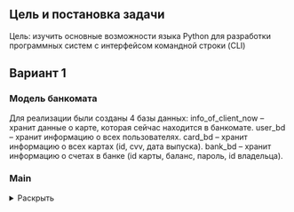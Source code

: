 ## Цель и постановка задачи
Цель: изучить основные возможности языка Python для разработки программных систем с интерфейсом командной строки (CLI)

## Вариант 1 
### Модель банкомата
Для реализации были созданы 4 базы данных: 
info_of_client_now – хранит данные о карте, которая сейчас находится в банкомате.
user_bd – хранит информацию о всех пользователях.
card_bd – хранит информацию о всех картах (id, cvv, дата выпуска).
bank_bd – хранит информацию о счетах в банке (id карты, баланс, пароль, id владельца).
### Main
<details>
<summary>Раскрыть</summary>
В main.py мы, используя библиотеку click, реализуем cli. 
Создаем группу команд cli.
 
Создаем такие команды как:
1)	авторизация
![alt text](https://github.com/aleshkey/PPOIS-labs-spring-2023/blob/lw1/LR1/images/main/authorization.jpg)
2)	пополнение баланса
 ![alt text](https://github.com/aleshkey/PPOIS-labs-spring-2023/blob/lw1/LR1/images/main/add_money.jpg)
3)	снятие денег
 ![alt text](https://github.com/aleshkey/PPOIS-labs-spring-2023/blob/lw1/LR1/images/main/withdrow.jpg)
4)	перевод на другую карту
 ![alt text](https://github.com/aleshkey/PPOIS-labs-spring-2023/blob/lw1/LR1/images/main/transfer.jpg)
5)	получение баланса
 ![alt text](https://github.com/aleshkey/PPOIS-labs-spring-2023/blob/lw1/LR1/images/main/get_balance.jpg)
6)	перевод на телефонный номер
 ![alt text](https://github.com/aleshkey/PPOIS-labs-spring-2023/blob/lw1/LR1/images/main/transfer_to_phone.jpg)
7)	регистрация новой карты
 ![alt text](https://github.com/aleshkey/PPOIS-labs-spring-2023/blob/lw1/LR1/images/main/register.jpg)
Потом добавляем  все команды в группу
 ![alt text](https://github.com/aleshkey/PPOIS-labs-spring-2023/blob/lw1/LR1/images/main/add_to_group.jpg)
И main-функция
 ![alt text](https://github.com/aleshkey/PPOIS-labs-spring-2023/blob/lw1/LR1/images/main/main.jpg)
</details>